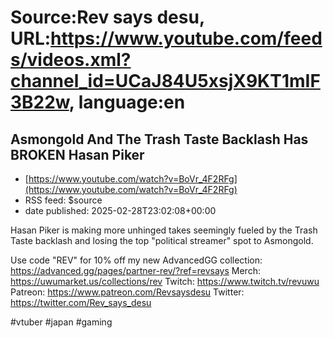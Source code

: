 # Source:Rev says desu, URL:https://www.youtube.com/feeds/videos.xml?channel_id=UCaJ84U5xsjX9KT1mIF3B22w, language:en

## Asmongold And The Trash Taste Backlash Has BROKEN Hasan Piker
 - [https://www.youtube.com/watch?v=BoVr_4F2RFg](https://www.youtube.com/watch?v=BoVr_4F2RFg)
 - RSS feed: $source
 - date published: 2025-02-28T23:02:08+00:00

Hasan Piker is making more unhinged takes seemingly fueled by the Trash Taste backlash and losing the top "political streamer" spot to Asmongold.

Use code "REV" for 10% off my new AdvancedGG collection: https://advanced.gg/pages/partner-rev/?ref=revsays
Merch: https://uwumarket.us/collections/rev
Twitch: https://www.twitch.tv/revuwu
Patreon: https://www.patreon.com/Revsaysdesu
Twitter: https://twitter.com/Rev_says_desu

#vtuber 
#japan 
#gaming

